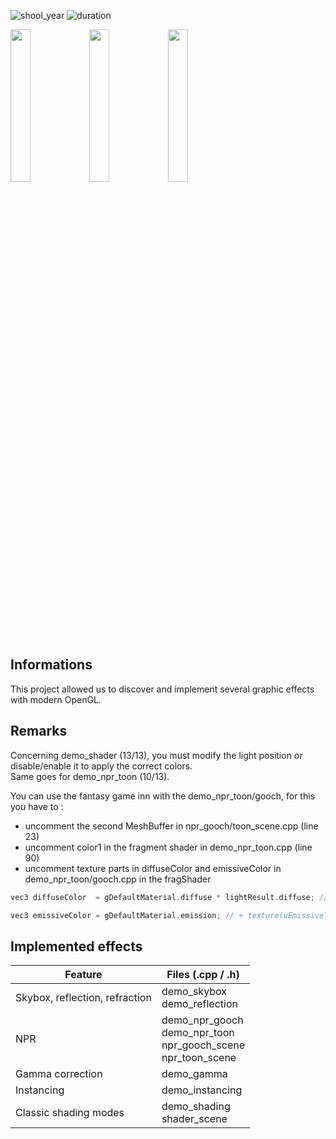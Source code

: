 ![shool_year](https://img.shields.io/badge/shool_year-second-blue)
![duration](https://img.shields.io/badge/duration-3_weeks-blue)  

<img src="https://user-images.githubusercontent.com/91843760/221444139-cb844cc6-f889-40ed-8dd6-5833b888df87.png" width=25% height=25%><img src="https://user-images.githubusercontent.com/91843760/221444137-040e392a-935f-460f-b365-b69d7a9956ef.png" width=25% height=25%><img src="https://user-images.githubusercontent.com/91843760/221444138-2e3fc6ce-1582-43ce-959f-585d0ce94962.png" width=25% height=25%>

## **Informations**

This project allowed us to discover and implement several graphic effects with modern OpenGL.

## **Remarks**

Concerning demo_shader (13/13), you must modify the light position or disable/enable it to apply the correct colors.  
Same goes for demo_npr_toon (10/13).

You can use the fantasy game inn with the demo_npr_toon/gooch, for this you have to :
- uncomment the second MeshBuffer in npr_gooch/toon_scene.cpp (line 23)
- uncomment color1 in the fragment shader in demo_npr_toon.cpp (line 90)
- uncomment texture parts in diffuseColor and emissiveColor in demo_npr_toon/gooch.cpp
in the fragShader
``` c++       
vec3 diffuseColor  = gDefaultMaterial.diffuse * lightResult.diffuse; // * texture(uDiffuseTexture, vUV).rgb;
```
```c++
vec3 emissiveColor = gDefaultMaterial.emission; // + texture(uEmissiveTexture, vUV).rgb;
```

## **Implemented effects**

Feature                            | Files (.cpp / .h)
-------                            | ------
Skybox, reflection, refraction     | demo_skybox <br> demo_reflection
NPR                                | demo_npr_gooch<br>demo_npr_toon <br>                                  npr_gooch_scene<br>npr_toon_scene
Gamma correction                   | demo_gamma
Instancing                         | demo_instancing
Classic shading modes              | demo_shading <br> shader_scene
